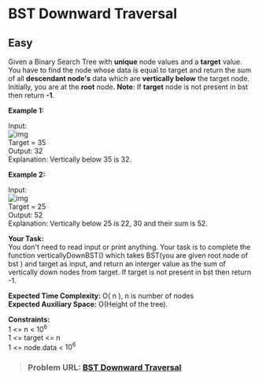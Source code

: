 # **BST Downward Traversal**

## **Easy**

Given a Binary Search Tree with **unique** node values and a **target** value. You have to find the node whose data is equal to target and return the sum of all **descendant node's** data which are **vertically below** the target node. Initially, you are at the **root** node.
**Note**: If **target** node is not present in bst then return **-1**.

**Example 1:**

Input:  
![img](https://media.geeksforgeeks.org/img-practice/BSTDownwardTraversal-1662975635.png)  
Target = 35  
Output: 32  
Explanation: Vertically below 35 is 32.

**Example 2:**

Input:  
![img](https://media.geeksforgeeks.org/img-practice/BSTDownwardTraversal-1662975635.png)  
Target = 25  
Output: 52  
Explanation: Vertically below 25 is 22, 30 and their sum is 52.

**Your Task:**  
You don't need to read input or print anything. Your task is to complete the function verticallyDownBST() which takes BST(you are given root node of bst ) and target as input, and return an interger value as the sum of vertically down nodes from target. If target is not present in bst then return -1.

**Expected Time Complexity:** O( n ), n is number of nodes   
**Expected Auxiliary Space:** O(Height of the tree).  

**Constraints:**  
1 <= n < $10^6$  
1 <= target <= n  
1 <= node.data < $10^6$  

> ### **Problem URL: [BST Downward Traversal](https://practice.geeksforgeeks.org/problems/c85e3a573a7de6dfd18398def16d05387852b319/1)**
